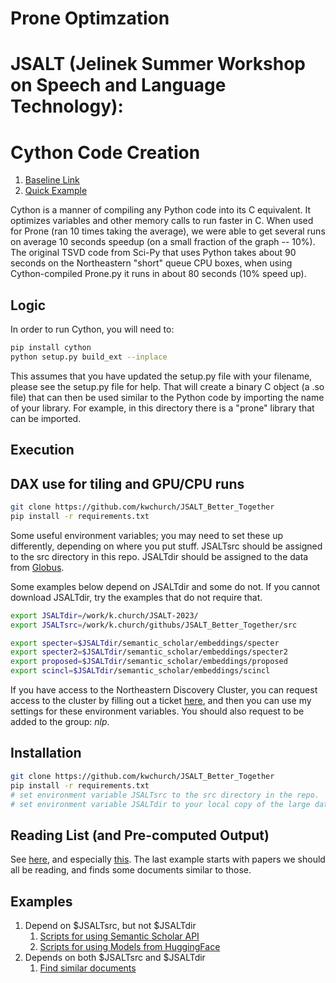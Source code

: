 # Prone Optimzation
# JSALT (Jelinek Summer Workshop on Speech and Language Technology): 

<h1>Cython Code Creation</h1>
<ol>
<li><a href="https://cython.readthedocs.io/en/latest/src/quickstart/build.html">Baseline Link</a></li>
<li><a href="https://www.peterbaumgartner.com/blog/intro-to-just-enough-cython-to-be-useful">Quick Example</a></li>
</ol>
Cython is a manner of compiling any Python code into its C equivalent.
It optimizes variables and other memory calls to run faster in C.
When used for Prone (ran 10 times taking the average), we were able to get several runs on average 10 seconds speedup (on a small fraction of the graph -- 10%).
The original TSVD code from Sci-Py that uses Python takes about 90 seconds on the Northeastern "short" queue CPU boxes, when using Cython-compiled Prone.py it runs in about 80 seconds (10% speed up).
<h2>Logic</h2>
In order to run Cython, you will need to:

```sh
pip install cython
python setup.py build_ext --inplace
```

This assumes that you have updated the setup.py file with your filename, please see the setup.py file for help.
That will create a binary C object (a .so file) that can then be used similar to the Python code by importing the name of your library.
For example, in this directory there is a "prone" library that can be imported.

<h2>Execution</h2>






<h2>DAX use for tiling and GPU/CPU runs</h2>

```sh
git clone https://github.com/kwchurch/JSALT_Better_Together
pip install -r requirements.txt
```

Some useful environment variables; you may need to set these up differently, depending on where you put stuff.
JSALTsrc should be assigned to the src directory in this repo.
JSALTdir should be assigned to the data from <a href="https://app.globus.org/file-manager?origin_id=1ef9019c-eac0-11ed-9ba9-c9bb788c490e&origin_path=%2F%7E%2F">Globus</a>.

Some examples below depend on JSALTdir and some do not.  If you cannot download JSALTdir, try the examples that do not require that.

```sh
export JSALTdir=/work/k.church/JSALT-2023/
export JSALTsrc=/work/k.church/githubs/JSALT_Better_Together/src

export specter=$JSALTdir/semantic_scholar/embeddings/specter
export specter2=$JSALTdir/semantic_scholar/embeddings/specter2
export proposed=$JSALTdir/semantic_scholar/embeddings/proposed
export scincl=$JSALTdir/semantic_scholar/embeddings/scincl
```

If you have access to the Northeastern Discovery Cluster,
you can request access to the cluster by filling out a ticket <a href="https://bit.ly/NURC-Software">here</a>,
and then you can use my settings for these environment variables.
You should also request to be added to the group: <i>nlp</i>.

<h2>Installation</h2>

```sh
git clone https://github.com/kwchurch/JSALT_Better_Together
pip install -r requirements.txt
# set environment variable JSALTsrc to the src directory in the repo.
# set environment variable JSALTdir to your local copy of the large data files.
```

<h2>Reading List (and Pre-computed Output)</h2>

See <a href="examples/similar_documents">here</a>, and especially <a href="examples/similar_documents/reading_list">this</a>.
The last example starts with papers we should all be reading, and finds some documents similar to those.


<h2>Examples</h2>


<ol>
<li>Depend on $JSALTsrc, but not $JSALTdir
   <ol>
   <li><a href="doc/semantic_scholar_API.md">Scripts for using Semantic Scholar API</a></li>
   <li><a href="doc/HuggingFace_embeddings.md">Scripts for using Models from HuggingFace</a></li>
   </ol></li>
<li>Depends on both $JSALTsrc and $JSALTdir
   <ol><li><a href="doc/find_similar_docs.md">Find similar documents</a></li>
   </ol></li>
</ol>

